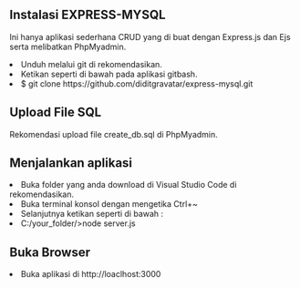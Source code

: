 <h2>Instalasi EXPRESS-MYSQL</h2>

Ini hanya aplikasi sederhana CRUD yang di buat dengan Express.js dan Ejs serta melibatkan PhpMyadmin.
<li> Unduh melalui git di rekomendasikan.</li>
<li>Ketikan seperti di bawah pada aplikasi gitbash.</li>
<li>$ git clone https://github.com/diditgravatar/express-mysql.git</li>

<h2>Upload File SQL</h2>
<p>Rekomendasi upload file create_db.sql di PhpMyadmin.</p>

<h2>Menjalankan aplikasi</h2>

<li>Buka folder yang anda download di Visual Studio Code di rekomendasikan.</li>
<li>Buka terminal konsol dengan mengetika Ctrl+~</li>
<li>Selanjutnya ketikan seperti di bawah :</li>
<li>C:/your_folder/>node server.js</li>

<h2>Buka Browser</h2>

<li>Buka aplikasi di http://loaclhost:3000</li>

